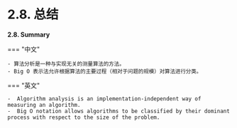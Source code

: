# 2.8. 总结

**2.8. Summary**

=== "中文"
    
    - 算法分析是一种与实现无关的测量算法的方法。
    - Big O 表示法允许根据算法的主要过程（相对于问题的规模）对算法进行分类。

=== "英文"
    
    -  Algorithm analysis is an implementation-independent way of measuring an algorithm.
    -  Big O notation allows algorithms to be classified by their dominant process with respect to the size of the problem.